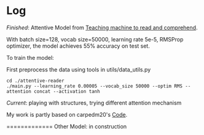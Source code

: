 Log
==============
*Finished*: Attentive Model from [Teaching machine to read and comprehend](https://arxiv.org/abs/1506.03340).

With batch size=128, vocab size=50000, learning rate 5e-5, RMSProp optimizer, the model achieves 55% accuracy on test set.
    
To train the model:

First preprocess the data using tools in utils/data\_utils.py
```
cd ./attentive-reader
./main.py --learning_rate 0.00005 --vocab_size 50000 --optim RMS --attention concat --activation tanh
```

*Current*:
playing with structures, trying different attention mechanism

My work is partly based on carpedm20's [Code](https://github.com/carpedm20/attentive-reader-tensorflow). 

=============
Other Model: in construction
